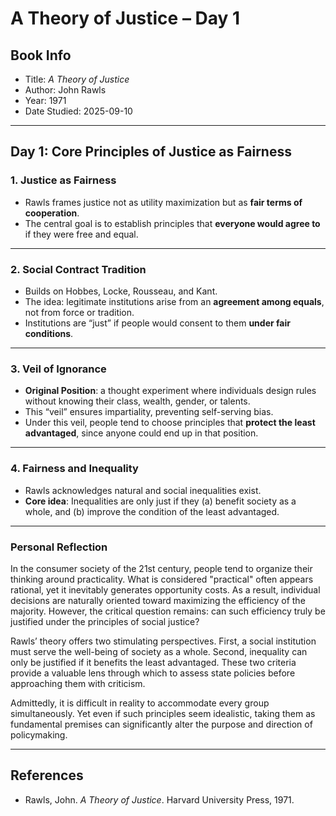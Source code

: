 # A Theory of Justice – Day 1

## Book Info
- Title: *A Theory of Justice*  
- Author: John Rawls  
- Year: 1971  
- Date Studied: 2025-09-10  

---

## Day 1: Core Principles of Justice as Fairness  

### 1. Justice as Fairness
- Rawls frames justice not as utility maximization but as **fair terms of cooperation**.  
- The central goal is to establish principles that **everyone would agree to** if they were free and equal.  

---

### 2. Social Contract Tradition
- Builds on Hobbes, Locke, Rousseau, and Kant.  
- The idea: legitimate institutions arise from an **agreement among equals**, not from force or tradition.  
- Institutions are “just” if people would consent to them **under fair conditions**.  

---

### 3. Veil of Ignorance
- **Original Position**: a thought experiment where individuals design rules without knowing their class, wealth, gender, or talents.  
- This “veil” ensures impartiality, preventing self-serving bias.  
- Under this veil, people tend to choose principles that **protect the least advantaged**, since anyone could end up in that position.  

---

### 4. Fairness and Inequality
- Rawls acknowledges natural and social inequalities exist.  
- **Core idea**: Inequalities are only just if they (a) benefit society as a whole, and (b) improve the condition of the least advantaged.  

---

### Personal Reflection

In the consumer society of the 21st century, people tend to organize their thinking around practicality. What is considered "practical" often appears rational, yet it inevitably generates opportunity costs. As a result, individual decisions are naturally oriented toward maximizing the efficiency of the majority. However, the critical question remains: can such efficiency truly be justified under the principles of social justice?  

Rawls’ theory offers two stimulating perspectives. First, a social institution must serve the well-being of society as a whole. Second, inequality can only be justified if it benefits the least advantaged. These two criteria provide a valuable lens through which to assess state policies before approaching them with criticism.  

Admittedly, it is difficult in reality to accommodate every group simultaneously. Yet even if such principles seem idealistic, taking them as fundamental premises can significantly alter the purpose and direction of policymaking.  

---

## References
- Rawls, John. *A Theory of Justice*. Harvard University Press, 1971.  

